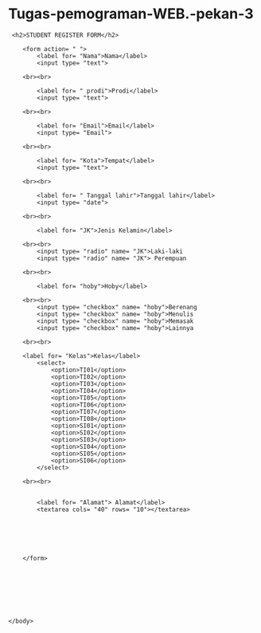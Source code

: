 # Tugas-pemograman-WEB.-pekan-3
<!DOCTYPE html>
<html>
    <head>
        <title>Page Title</title>
    </head>
    <body>
        
     <h2>STUDENT REGISTER FORM</h2>
     
        <form action= " ">
            <label for= "Nama">Nama</label>
            <input type= "text">
      
        <br><br>
         
            <label for= " prodi">Prodi</label>
            <input type= "text">
        
        <br><br>
        
            <label for= "Email">Email</label>
            <input type= "Email">
            
        <br><br>
        
            <label for= "Kota">Tempat</label>
            <input type= "text">
        
        <br><br>
        
            <label for= " Tanggal lahir">Tanggal lahir</label>
            <input type= "date">
        
        <br><br>
        
            <label for= "JK">Jenis Kelamin</label>
        
        <br><br>
            <input type= "radio" name= "JK">Laki-laki
            <input type= "radio" name= "JK"> Perempuan
            
        <br><br>
        
            <label for= "hoby">Hoby</label>
            
        <br><br>
            <input type= "checkbox" name= "hoby">Berenang
            <input type= "checkbox" name= "hoby">Menulis
            <input type= "checkbox" name= "hoby">Memasak
            <input type= "checkbox" name= "hoby">Lainnya
        
        <br><br>
        
        <label for= "Kelas">Kelas</label>
            <select>
                <option>TI01</option>
                <option>TI02</option>
                <option>TI03</option>
                <option>TI04</option>
                <option>TI05</option>
                <option>TI06</option>
                <option>TI07</option>
                <option>TI08</option>
                <option>SI01</option>
                <option>SI02</option>
                <option>SI03</option>
                <option>SI04</option>
                <option>SI05</option>
                <option>SI06</option>
            </select>
        
        <br><br>
        
        
            <label for= "Alamat"> Alamat</label>
            <textarea cols= "40" rows= "10"></textarea>
        
        
        
        
        
      
        </form>
        
        
        
        
        
        
        
        
    </body>
</html>

